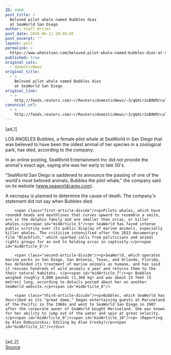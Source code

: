 ```yaml
---
ID: 4468
post_title: >
  Beloved pilot whale named Bubbles dies
  at SeaWorld San Diego
author: Staff Writer
post_date: 2016-06-11 20:48:05
post_excerpt: ""
layout: post
permalink: >
  https://www.whenitson.com/beloved-pilot-whale-named-bubbles-dies-at-seaworld-san-diego/
published: true
original_cats:
  - domesticNews
original_title:
  - >
    Beloved pilot whale named Bubbles dies
    at SeaWorld San Diego
original_link:
  - >
    http://feeds.reuters.com/~r/Reuters/domesticNews/~3/gQ4ir2oB8KM/california-seaworld-entrnmt-whale-idUSKCN0YX0L5
canonical_url:
  - >
    http://feeds.reuters.com/~r/Reuters/domesticNews/~3/gQ4ir2oB8KM/california-seaworld-entrnmt-whale-idUSKCN0YX0L5
---
```

 [ad_1]
<br><div id="articleText">
<span id="midArticle_start"/>

<span id="midArticle_0"/><span class="focusParagraph" readability="6"><p><span class="articleLocation">LOS ANGELES</span> Bubbles, a female pilot whale at SeaWorld in San Diego that was believed to have been the oldest animal of her species in a zoological park, has died, according to the company.</p></span><span id="midArticle_1"/><p>In an online posting, SeaWorld Entertainment Inc did not provide the animal's exact age, saying she was her early to late 50's.</p><span id="midArticle_2"/><p>"SeaWorld San Diego is saddened to announce the passing of one of the world's most beloved animals, Bubbles the pilot whale," the company said on its website (www.seaworldcares.com).</p><span id="midArticle_3"/><p>A necropsy is planned to determine the cause of death. The company's statement did not say when Bubbles died.</p><span id="midArticle_4"/>
        
        <span class="first-article-divide"/><p>Pilots whales, which have rounded heads and mouthlines that curves upward to resemble a smile, are in the dolphin family and are smaller than orcas, or killer whales.</p><span id="midArticle_5"/><p> SeaWorld has faced intense public scrutiny over its public display of marine animals, especially killer whales. The criticism intensified after the 2013 documentary film "Blackfish," which sparked calls from politicians and animal rights groups for an end to holding orcas in captivity.</p><span id="midArticle_6"/>
        
        <span class="second-article-divide"/><p>SeaWorld, which operates  marine parks in San Diego, San Antonio, Texas, and Orlando, Florida, has defended its treatment of marine animals as humane, and has said it rescues hundreds of wild animals a year and returns them to the their natural habitats. </p><span id="midArticle_7"/><p> Bubbles weighed roughly 3,000 pounds (1,360 kg) and was about 15 feet (5 metres) long, according to details posted about her on another SeaWorld website.</p><span id="midArticle_8"/>
        
        <span class="third-article-divide"/><p>Bubbles, which SeaWorld has described as its "great dame," began entertaining guests at Marineland of the Pacific in the 1960s and went to SeaWorld San Diego in 1987 after the corporate owner of SeaWorld bought Marineland. She was known for her ability to jump out of the water and spin at great velocity. </p><span id="midArticle_9"/><span id="midArticle_10"/><p> (Reporting by Alex Dobuzinskis; Editing by Alan Crosby)</p><span id="midArticle_11"/></div>
<br>[ad_2]
<br><a href="http://feeds.reuters.com/~r/Reuters/domesticNews/~3/gQ4ir2oB8KM/california-seaworld-entrnmt-whale-idUSKCN0YX0L5">Source </a>